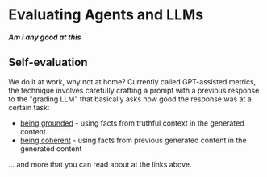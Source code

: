 # Evaluating Agents and LLMs
***Am I any good at this***

## Self-evaluation
We do it at work, why not at home? Currently called GPT-assisted metrics, the technique involves carefully crafting a prompt with a previous response to the "grading LLM" that basically asks how good the response was at a certain task:
* [being grounded](https://learn.microsoft.com/en-us/azure/machine-learning/prompt-flow/concept-model-monitoring-generative-ai-evaluation-metrics?view=azureml-api-2#groundedness) - using facts from truthful context in the generated content
* [being coherent](https://learn.microsoft.com/en-us/azure/machine-learning/prompt-flow/concept-model-monitoring-generative-ai-evaluation-metrics?view=azureml-api-2#coherence) - using facts from previous generated content in the generated content

... and more that you can read about at the links above.
